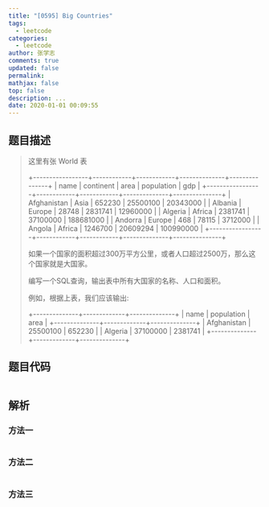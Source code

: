 ```yaml
---
title: "[0595] Big Countries"
tags:
  - leetcode
categories:
  - leetcode
author: 张学志
comments: true
updated: false
permalink:
mathjax: false
top: false
description: ...
date: 2020-01-01 00:09:55
---
```


## 题目描述

> 这里有张 World 表 
> 
> +-----------------+------------+------------+--------------+---------------+
> | name            | continent  | area       | population   | gdp           |
> +-----------------+------------+------------+--------------+---------------+
> | Afghanistan     | Asia       | 652230     | 25500100     | 20343000      |
> | Albania         | Europe     | 28748      | 2831741      | 12960000      |
> | Algeria         | Africa     | 2381741    | 37100000     | 188681000     |
> | Andorra         | Europe     | 468        | 78115        | 3712000       |
> | Angola          | Africa     | 1246700    | 20609294     | 100990000     |
> +-----------------+------------+------------+--------------+---------------+
> 
> 
> 如果一个国家的面积超过300万平方公里，或者人口超过2500万，那么这个国家就是大国家。 
> 
> 编写一个SQL查询，输出表中所有大国家的名称、人口和面积。 
> 
> 例如，根据上表，我们应该输出: 
> 
> +--------------+-------------+--------------+
> | name         | population  | area         |
> +--------------+-------------+--------------+
> | Afghanistan  | 25500100    | 652230       |
> | Algeria      | 37100000    | 2381741      |
> +--------------+-------------+--------------+
> 
> 

## 题目代码

```cpp

```

## 解析

### 方法一

```cpp

```

### 方法二

```cpp

```

### 方法三

```cpp

```

